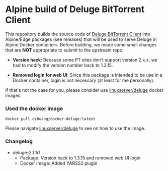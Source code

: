 # Alpine build of Deluge BitTorrent Client

This repository builds the source code of [Deluge BitTorrent Client](https://github.com/deluge-torrent/deluge)
into Alpine/Edge packages (see releases) that will be used to serve Deluge in Alpine Docker containers.
Before building, we made some small changes that are **NOT** appropriate to submit to the upstream repo:

- **Version hack**: Because some PT sites don't support version 2.x.x, we had to modify the version number back to 1.3.15.   

- **Removed login for web UI**: Since this package is intended to be use in a Docker container, login is not necessary (at least for me personally).

If that's not the case for you, please consider use [linuxserver/deluge](https://hub.docker.com/r/linuxserver/deluge) docker images.

### Used the docker image

    docker pull dzhuang/docker-deluge:latest

Please navigate [linuxserver/deluge](https://hub.docker.com/r/linuxserver/deluge) to see on how to use the image.


### Changelog
- deluge-2.1.1r1
    - Package: Version hack to 1.3.15 and removed web UI login
    - Docker image: Added YARSS2 plugin
